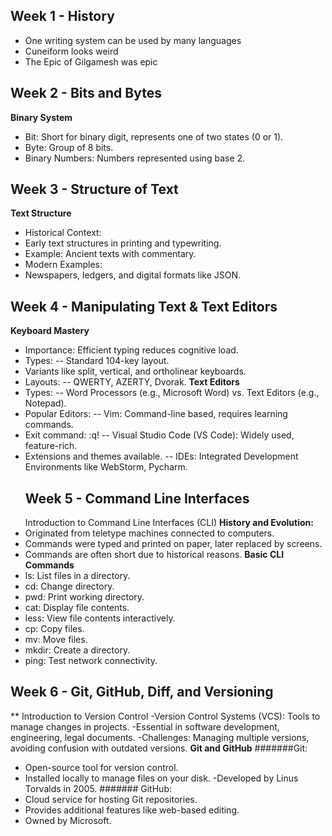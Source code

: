 ## Week 1 - History
- One writing system can be used by many languages
- Cuneiform looks weird
- The Epic of Gilgamesh was epic
## Week 2 - Bits and Bytes
**Binary System**
- Bit: Short for binary digit, represents one of two states (0 or 1).
- Byte: Group of 8 bits.
- Binary Numbers: Numbers represented using base 2.
## Week 3 - Structure of Text
**Text Structure**
- Historical Context:
- Early text structures in printing and typewriting.
- Example: Ancient texts with commentary.
- Modern Examples:
- Newspapers, ledgers, and digital formats like JSON.
## Week 4 - Manipulating Text & Text Editors
**Keyboard Mastery**
- Importance: Efficient typing reduces cognitive load.
- Types:
-- Standard 104-key layout.
- Variants like split, vertical, and ortholinear keyboards.
- Layouts:
-- QWERTY, AZERTY, Dvorak.
**Text Editors**
- Types:
-- Word Processors (e.g., Microsoft Word) vs. Text Editors (e.g., Notepad).
- Popular Editors:
-- Vim: Command-line based, requires learning commands.
- Exit command: :q!
-- Visual Studio Code (VS Code): Widely used, feature-rich.
- Extensions and themes available.
-- IDEs: Integrated Development Environments like WebStorm, Pycharm.
  ## Week 5 - Command Line Interfaces
  Introduction to Command Line Interfaces (CLI)
**History and Evolution:**
- Originated from teletype machines connected to computers.
- Commands were typed and printed on paper, later replaced by screens.
- Commands are often short due to historical reasons.
**Basic CLI Commands**
-  ls: List files in a directory.
-  cd: Change directory.
-  pwd: Print working directory.
-  cat: Display file contents.
-  less: View file contents interactively.
-  cp: Copy files.
-  mv: Move files.
-  mkdir: Create a directory.
-  ping: Test network connectivity.

## Week 6 - Git, GitHub, Diff, and Versioning
** Introduction to Version Control
-Version Control Systems (VCS): Tools to manage changes in projects.
-Essential in software development, engineering, legal documents.
-Challenges: Managing multiple versions, avoiding confusion with outdated versions.
**Git and GitHub**
#######Git:
- Open-source tool for version control.
- Installed locally to manage files on your disk.
-Developed by Linus Torvalds in 2005.
####### GitHub:
- Cloud service for hosting Git repositories.
- Provides additional features like web-based editing.
- Owned by Microsoft.

